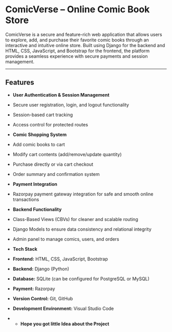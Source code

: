 #  ComicVerse – Online Comic Book Store

ComicVerse is a secure and feature-rich web application that allows users to explore, add, and purchase their favorite comic books through an interactive and intuitive online store. Built using Django for the backend and HTML, CSS, JavaScript, and Bootstrap for the frontend, the platform provides a seamless experience with secure payments and session management.

---

##  Features

-  **User Authentication & Session Management**  
  - Secure user registration, login, and logout functionality  
  - Session-based cart tracking  
  - Access control for protected routes

-  **Comic Shopping System**  
  - Add comic books to cart  
  - Modify cart contents (add/remove/update quantity)  
  - Purchase directly or via cart checkout  
  - Order summary and confirmation system


-  **Payment Integration**  
  - Razorpay payment gateway integration for safe and smooth online transactions

-  **Backend Functionality**  
  - Class-Based Views (CBVs) for cleaner and scalable routing  
  - Django Models to ensure data consistency and relational integrity  
  - Admin panel to manage comics, users, and orders


-  **Tech Stack**  
  - **Frontend:** HTML, CSS, JavaScript, Bootstrap  
  - **Backend:** Django (Python)  
  - **Database:** SQLite (can be configured for PostgreSQL or MySQL)  
  - **Payment:** Razorpay  
  - **Version Control:** Git, GitHub  
  - **Development Environment:** Visual Studio Code

  - -  **Hope you got little Idea about the Project** 

